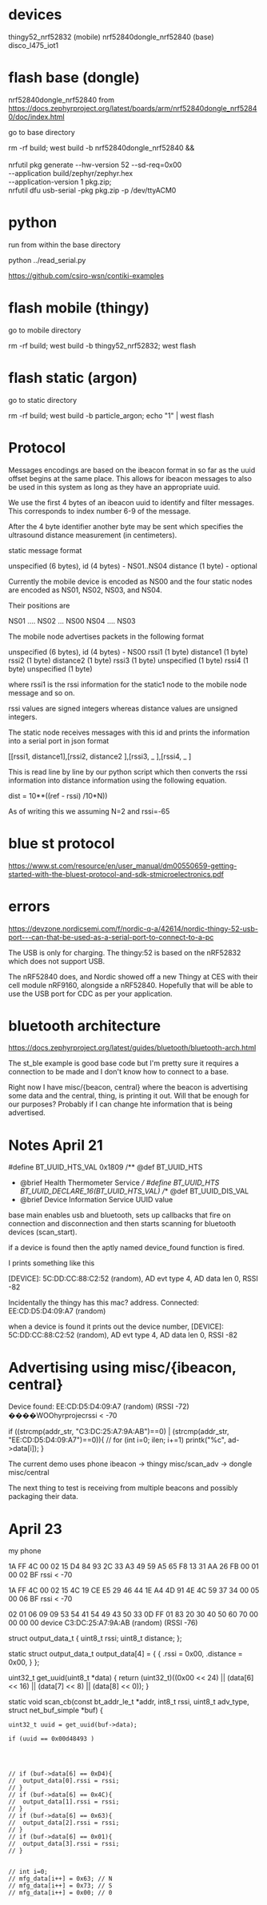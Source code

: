 # devices

thingy52_nrf52832 (mobile)
nrf52840dongle_nrf52840 (base)
disco_l475_iot1


# flash base (dongle) 
nrf52840dongle_nrf52840
from https://docs.zephyrproject.org/latest/boards/arm/nrf52840dongle_nrf52840/doc/index.html


go to base directory

rm -rf build; west build -b nrf52840dongle_nrf52840 && \
\
nrfutil pkg generate --hw-version 52 --sd-req=0x00 \
    --application build/zephyr/zephyr.hex \
    --application-version 1 pkg.zip; \
nrfutil dfu usb-serial -pkg pkg.zip -p /dev/ttyACM0


# python
run from within the base directory

python ../read_serial.py


https://github.com/csiro-wsn/contiki-examples


# flash mobile (thingy)

go to mobile directory

rm -rf build; west build -b thingy52_nrf52832; west flash


# flash static (argon)

go to static directory

rm -rf build; west build -b particle_argon; echo "1" | west flash


# Protocol

Messages encodings are based on the ibeacon format in so far as the uuid offset begins at the same place.  This allows for ibeacon messages to also be used in this system as long as they have an appropriate uuid.

We use the first 4 bytes of an ibeacon uuid to identify and filter messages.  This corresponds to index number 6-9 of the message.

After the 4 byte identifier another byte may be sent which specifies the ultrasound distance measurement (in centimeters).

static message format

unspecified (6 bytes), 
id 			(4 bytes) - NS01..NS04
distance 	(1 byte)  - optional

Currently the mobile device is encoded as NS00 and the four static nodes are encoded as NS01, NS02, NS03, and NS04.  

Their positions are 

NS01 .... NS02
...  NS00
NS04 .... NS03


The mobile node advertises packets in the following format

unspecified (6 bytes), 
id 			(4 bytes) - NS00
rssi1		(1 byte)
distance1	(1 byte)
rssi2		(1 byte)
distance2	(1 byte)
rssi3		(1 byte)
unspecified	(1 byte)
rssi4		(1 byte)
unspecified	(1 byte)

where rssi1 is the rssi information for the static1 node to the mobile node message and so on.

rssi values are signed integers whereas distance values are unsigned integers.

The static node receives messages with this id and prints the information into a serial port in json format

[[rssi1, distance1],[rssi2, distance2 ],[rssi3, _ ],[rssi4, _ ]

This is read line by line by our python script which then converts the rssi information into distance information using the following equation.


dist = 10**((ref - rssi) /10*N))

As of writing this we assuming N=2 and rssi=-65









# blue st protocol
https://www.st.com/resource/en/user_manual/dm00550659-getting-started-with-the-bluest-protocol-and-sdk-stmicroelectronics.pdf



# errors

https://devzone.nordicsemi.com/f/nordic-q-a/42614/nordic-thingy-52-usb-port---can-that-be-used-as-a-serial-port-to-connect-to-a-pc

The USB is only for charging. The thingy:52 is based on the nRF52832 which does not support USB. 


The nRF52840 does, and Nordic showed off a new Thingy at CES with their cell module nRF9160, alongside a nRF52840. Hopefully that will be able to use the USB port for CDC as per your application. 



# bluetooth architecture

https://docs.zephyrproject.org/latest/guides/bluetooth/bluetooth-arch.html




The st_ble example is good base code but I'm pretty sure it requires a connection to be made and I don't know how to connect to a base.

Right now I have misc/{beacon, central} where the beacon is advertising some data and the central, thing, is printing it out.  Will that be enough for our purposes?  Probably if I can change hte information that is being advertised.



# Notes April 21

#define BT_UUID_HTS_VAL 0x1809
/** @def BT_UUID_HTS
 *  @brief Health Thermometer Service
 */
#define BT_UUID_HTS \
	BT_UUID_DECLARE_16(BT_UUID_HTS_VAL)
/** @def BT_UUID_DIS_VAL
 *  @brief Device Information Service UUID value


base main enables usb and bluetooth, sets up callbacks that fire on connection and disconnection and then starts scanning for bluetooth devices (scan_start).

if a device is found then the aptly named device_found function is fired.

I prints something like this 

[DEVICE]: 5C:DD:CC:88:C2:52 (random), AD evt type 4, AD data len 0, RSSI -82


Incidentally the thingy has this mac? address.
Connected: EE:CD:D5:D4:09:A7 (random)


when a device is found it prints out the device number, 
[DEVICE]: 5C:DD:CC:88:C2:52 (random), AD evt type 4, AD data len 0, RSSI -82



# Advertising using misc/{ibeacon, central}

Device found: EE:CD:D5:D4:09:A7 (random) (RSSI -72)
����WOOhyrprojecrssi < -70





if ((strcmp(addr_str, "C3:DC:25:A7:9A:AB")==0) | (strcmp(addr_str, "EE:CD:D5:D4:09:A7")==0)){
    // for (int i=0; i<ad->len; i+=1) printk("%c", ad->data[i]);
}


The current demo uses
phone ibeacon -> thingy misc/scan_adv -> dongle misc/central

The next thing to test is receiving from multiple beacons and possibly packaging their data.



# April 23

my phone

1A FF 4C 00 02 15 D4 84 93 2C 33 A3 49 59 A5 65 F8 13 31 AA 26 FB 00 01 00 02 BF rssi < -70


1A FF 4C 00 02 15 4C 19 CE E5 29 46 44 1E A4 4D 91 4E 4C 59 37 34 00 05 00 06 BF rssi < -70

02 01 06 09 09 53 54 41 54 49 43 50 33 0D FF 01 83 20 30 40 50 60 70 00 00 00 00 device C3:DC:25:A7:9A:AB (random) (RSSI -76)


















struct output_data_t {
	uint8_t  rssi;
	uint8_t  distance;
};

static struct output_data_t output_data[4] = {
	{
		.rssi = 0x00,
		.distance = 0x00,
	}
};

uint32_t get_uuid(uint8_t *data)
{
	return (uint32_t)((0x00 << 24) || (data[6] << 16) || (data[7] << 8) || (data[8] << 0));
}

static void scan_cb(const bt_addr_le_t *addr, int8_t rssi, uint8_t adv_type,
		    struct net_buf_simple *buf)
{


	uint32_t uuid = get_uuid(buf->data);

	if (uuid == 0x00d48493 )




	// if (buf->data[6] == 0xD4){
	// 	output_data[0].rssi = rssi;
	// }
	// if (buf->data[6] == 0x4C){
	// 	output_data[1].rssi = rssi;
	// }
	// if (buf->data[6] == 0x63){
	// 	output_data[2].rssi = rssi;
	// }
	// if (buf->data[6] == 0x01){
	// 	output_data[3].rssi = rssi;
	// }


	// int i=0;
	// mfg_data[i++] = 0x63; // N 
	// mfg_data[i++] = 0x73; // S
	// mfg_data[i++] = 0x00; // 0




